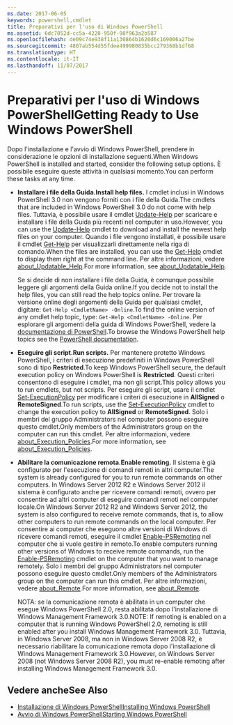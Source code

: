 ```yaml
---
ms.date: 2017-06-05
keywords: powershell,cmdlet
title: Preparativi per l'uso di Windows PowerShell
ms.assetid: 6dc7052d-cc5a-4220-950f-98f963a2b587
ms.openlocfilehash: de09c74e938f11a130864b1620d6c169006a27be
ms.sourcegitcommit: 4807ab554d55fdee499980835bcc279368b1df68
ms.translationtype: HT
ms.contentlocale: it-IT
ms.lasthandoff: 11/07/2017
---
```

# <a name="getting-ready-to-use-windows-powershell"></a><span data-ttu-id="8fda1-103">Preparativi per l'uso di Windows PowerShell</span><span class="sxs-lookup"><span data-stu-id="8fda1-103">Getting Ready to Use Windows PowerShell</span></span>
<span data-ttu-id="8fda1-104">Dopo l'installazione e l'avvio di Windows PowerShell, prendere in considerazione le opzioni di installazione seguenti.</span><span class="sxs-lookup"><span data-stu-id="8fda1-104">When Windows PowerShell is installed and started, consider the following setup options.</span></span> <span data-ttu-id="8fda1-105">È possibile eseguire queste attività in qualsiasi momento.</span><span class="sxs-lookup"><span data-stu-id="8fda1-105">You can perform these tasks at any time.</span></span>

- <span data-ttu-id="8fda1-106">**Installare i file della Guida.**</span><span class="sxs-lookup"><span data-stu-id="8fda1-106">**Install help files.**</span></span> <span data-ttu-id="8fda1-107">I cmdlet inclusi in Windows PowerShell 3.0 non vengono forniti con i file della Guida.</span><span class="sxs-lookup"><span data-stu-id="8fda1-107">The cmdlets that are included in Windows PowerShell 3.0 do not come with help files.</span></span> <span data-ttu-id="8fda1-108">Tuttavia, è possibile usare il cmdlet [Update-Help](/powershell/module/microsoft.powershell.core/update-help) per scaricare e installare i file della Guida più recenti nel computer in uso.</span><span class="sxs-lookup"><span data-stu-id="8fda1-108">However, you can use the [Update-Help](/powershell/module/microsoft.powershell.core/update-help) cmdlet to download and install the newest help files on your computer.</span></span> <span data-ttu-id="8fda1-109">Quando i file vengono installati, è possibile usare il cmdlet [Get-Help](/powershell/module/microsoft.powershell.core/get-help) per visualizzarli direttamente nella riga di comando.</span><span class="sxs-lookup"><span data-stu-id="8fda1-109">When the files are installed, you can use the [Get-Help](/powershell/module/microsoft.powershell.core/get-help) cmdlet to display them right at the command line.</span></span> <span data-ttu-id="8fda1-110">Per altre informazioni, vedere [about_Updatable_Help](/powershell/module/microsoft.powershell.core/about/about_execution_policies).</span><span class="sxs-lookup"><span data-stu-id="8fda1-110">For more information, see [about_Updatable_Help](/powershell/module/microsoft.powershell.core/about/about_execution_policies).</span></span>

    <span data-ttu-id="8fda1-111">Se si decide di non installare i file della Guida, è comunque possibile leggere gli argomenti della Guida online.</span><span class="sxs-lookup"><span data-stu-id="8fda1-111">If you decide not to install the help files, you can still read the help topics online.</span></span> <span data-ttu-id="8fda1-112">Per trovare la versione online degli argomenti della Guida per qualsiasi cmdlet, digitare: `Get-Help <CmdletName> -Online`.</span><span class="sxs-lookup"><span data-stu-id="8fda1-112">To find the online version of any cmdlet help topic, type: `Get-Help <CmdletName> -Online`.</span></span> <span data-ttu-id="8fda1-113">Per esplorare gli argomenti della guida di Windows PowerShell, vedere la [documentazione di PowerShell](/powershell/scripting).</span><span class="sxs-lookup"><span data-stu-id="8fda1-113">To browse the Windows PowerShell help topics see the [PowerShell documentation](/powershell/scripting).</span></span>

- <span data-ttu-id="8fda1-114">**Eseguire gli script.**</span><span class="sxs-lookup"><span data-stu-id="8fda1-114">**Run scripts.**</span></span> <span data-ttu-id="8fda1-115">Per mantenere protetto Windows PowerShell, i criteri di esecuzione predefiniti in Windows PowerShell sono di tipo **Restricted**.</span><span class="sxs-lookup"><span data-stu-id="8fda1-115">To keep Windows PowerShell secure, the default execution policy on Windows PowerShell is **Restricted**.</span></span> <span data-ttu-id="8fda1-116">Questi criteri consentono di eseguire i cmdlet, ma non gli script.</span><span class="sxs-lookup"><span data-stu-id="8fda1-116">This policy allows you to run cmdlets, but not scripts.</span></span> <span data-ttu-id="8fda1-117">Per eseguire gli script, usare il cmdlet [Set-ExecutionPolicy](/powershell/module/microsoft.powershell.security/set-executionpolicy) per modificare i criteri di esecuzione in **AllSigned** o **RemoteSigned**.</span><span class="sxs-lookup"><span data-stu-id="8fda1-117">To run scripts, use the [Set-ExecutionPolicy](/powershell/module/microsoft.powershell.security/set-executionpolicy) cmdlet to change the execution policy to **AllSigned** or **RemoteSigned**.</span></span> <span data-ttu-id="8fda1-118">Solo i membri del gruppo Administrators nel computer possono eseguire questo cmdlet.</span><span class="sxs-lookup"><span data-stu-id="8fda1-118">Only members of the Administrators group on the computer can run this cmdlet.</span></span> <span data-ttu-id="8fda1-119">Per altre informazioni, vedere [about_Execution_Policies](/powershell/module/microsoft.powershell.core/about/about_execution_policies).</span><span class="sxs-lookup"><span data-stu-id="8fda1-119">For more information, see [about_Execution_Policies](/powershell/module/microsoft.powershell.core/about/about_execution_policies).</span></span>

- <span data-ttu-id="8fda1-120">**Abilitare la comunicazione remota.**</span><span class="sxs-lookup"><span data-stu-id="8fda1-120">**Enable remoting.**</span></span> <span data-ttu-id="8fda1-121">Il sistema è già configurato per l'esecuzione di comandi remoti in altri computer.</span><span class="sxs-lookup"><span data-stu-id="8fda1-121">The system is already configured for you to run remote commands on other computers.</span></span> <span data-ttu-id="8fda1-122">In Windows Server 2012 R2 e Windows Server 2012 il sistema è configurato anche per ricevere comandi remoti, ovvero per consentire ad altri computer di eseguire comandi remoti nel computer locale.</span><span class="sxs-lookup"><span data-stu-id="8fda1-122">On Windows Server 2012 R2 and Windows Server 2012, the system is also configured to receive remote commands, that is, to allow other computers to run remote commands on the local computer.</span></span> <span data-ttu-id="8fda1-123">Per consentire ai computer che eseguono altre versioni di Windows di ricevere comandi remoti, eseguire il cmdlet [Enable-PSRemoting](/powershell/module/microsoft.powershell.core/enable-psremoting) nel computer che si vuole gestire in remoto.</span><span class="sxs-lookup"><span data-stu-id="8fda1-123">To enable computers running other versions of Windows to receive remote commands, run the [Enable-PSRemoting](/powershell/module/microsoft.powershell.core/enable-psremoting) cmdlet on the computer that you want to manage remotely.</span></span> <span data-ttu-id="8fda1-124">Solo i membri del gruppo Administrators nel computer possono eseguire questo cmdlet.</span><span class="sxs-lookup"><span data-stu-id="8fda1-124">Only members of the Administrators group on the computer can run this cmdlet.</span></span> <span data-ttu-id="8fda1-125">Per altre informazioni, vedere [about_Remote](/powershell/module/microsoft.powershell.core/about/about_remote).</span><span class="sxs-lookup"><span data-stu-id="8fda1-125">For more information, see [about_Remote](/powershell/module/microsoft.powershell.core/about/about_remote).</span></span>

    <span data-ttu-id="8fda1-126">NOTA: se la comunicazione remota è abilitata in un computer che esegue Windows PowerShell 2.0, resta abilitata dopo l'installazione di Windows Management Framework 3.0.</span><span class="sxs-lookup"><span data-stu-id="8fda1-126">NOTE: If remoting is enabled on a computer that is running Windows PowerShell 2.0, remoting is still enabled after you install Windows Management Framework 3.0.</span></span> <span data-ttu-id="8fda1-127">Tuttavia, in Windows Server 2008, ma non in Windows Server 2008 R2, è necessario riabilitare la comunicazione remota dopo l'installazione di Windows Management Framework 3.0.</span><span class="sxs-lookup"><span data-stu-id="8fda1-127">However, on Windows Server 2008 (not Windows Server 2008 R2), you must re-enable remoting after installing Windows Management Framework 3.0.</span></span>

## <a name="see-also"></a><span data-ttu-id="8fda1-128">Vedere anche</span><span class="sxs-lookup"><span data-stu-id="8fda1-128">See Also</span></span>
- [<span data-ttu-id="8fda1-129">Installazione di Windows PowerShell</span><span class="sxs-lookup"><span data-stu-id="8fda1-129">Installing Windows PowerShell</span></span>](../setup/Installing-Windows-PowerShell.md)
- [<span data-ttu-id="8fda1-130">Avvio di Windows PowerShell</span><span class="sxs-lookup"><span data-stu-id="8fda1-130">Starting Windows PowerShell</span></span>](/powershell/scripting/setup/starting-windows-powershell)

